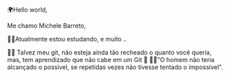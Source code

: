 🌍Hello world,

Me chamo Michele Barreto,

👩‍🎓Atualmente  estou estudando, e muito ..

👩‍💻 Talvez meu git, não esteja ainda tão recheado o quanto você queria, mas, tem aprendizado que não cabe em um Git 🥰
💪🏽"O homem não teria alcançado o possivel, se repetidas vezes não tivesse tentado o impossivel".


<!--**michelebarreto/Michelebarreto** is a ✨ _special_ ✨ repository because its `README.md` (this file) appears on your GitHub profile.


-->
